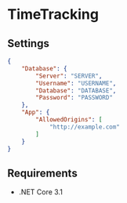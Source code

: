 # TimeTracking

## Settings
```json
{
    "Database": {
        "Server": "SERVER",
        "Username": "USERNAME",
        "Database": "DATABASE",
        "Password": "PASSWORD"
    },
    "App": {
        "AllowedOrigins": [
            "http://example.com"
        ]
    }
}
```


## Requirements
* .NET Core 3.1